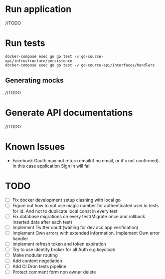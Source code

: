 # Run application

//TODO

# Run tests

```
docker-compose exec go go test -v go-cource-api/infrustructure/persistence
docker-compose exec go go test -v go-cource-api/interfaces/handlers
```

## Generating mocks

//TODO

# Generate API documentations

//TODO

# Known Issues

- Facebook Oauth may not return email(if no email, or it's not confirmed). 
  In this case application Sign In will fail
  
# TODO

- [ ] Fix docker development setup clashing with local go
- [ ] Figure out how to not use magic number for authenticated user in tests for id. And not to duplicate local const in every test
- [ ] Fix database migrations on every test(Migrate once and rollback inserted data after each test)
- [ ] Implement Twitter oauth(waiting for dev acc app verification)
- [ ] Implement Own errors with extended information. Implement Own error handler
- [ ] Implement refresh token and token expiration
- [ ] Try to use identity broker for all Auth e.g keycloak
- [ ] Make modular routing
- [ ] Add content negotiation
- [ ] Add CI Dron tests pipeline
- [ ] Protect comment form non owner delete